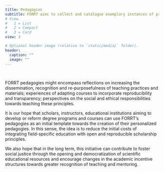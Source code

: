```yaml
---
title: Pedagogies
subtitle: FORRT aims to collect and catalogue exemplary instances of principled education - i.e., successful pedagogies in teaching or mentoring of open and reproducible principles. FORRT pedagogies are detailed examples of the processes by which ideals in teaching, mentoring, and openness of these materials come to materialize.
# View.
#   1 = List
#   2 = Compact
#   3 = Card
view: 3

# Optional header image (relative to `static/media/` folder).
header:
  caption: ""
  image: ""
---
```


<br>

FORRT pedagogies might encompass reflections on increasing the dissemination, recognition and re-purposefulness of teaching practices and materials; experiences of adapting courses to incorporate reproducibility and transparency; perspectives on the social and ethical responsibilities towards teaching these principles.

It is our hope that scholars, instructors, educational institutions aiming to develop or reform degree programs and courses can use FORRT’s pedagogies as an initial template towards the creation of their personalized pedagogies. In this sense, the idea is to reduce the initial costs of integrating field-specific education with open and reproducible scholarship principles.

We also hope that in the long term, this initiative can contribute to foster social justice through the opening and democratization of scientific educational resources and encourage changes in the academic incentive structures towards greater recognition of teaching and mentoring. 

<br><br>